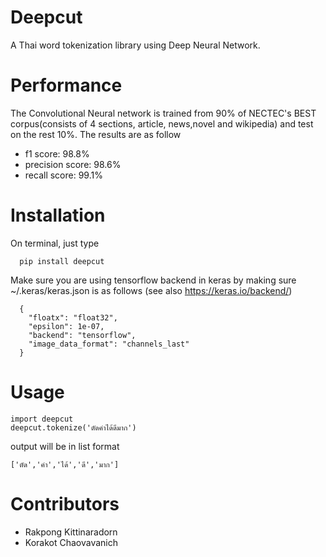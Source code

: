 # Deepcut
A Thai word tokenization library using Deep Neural Network.

# Performance

The Convolutional Neural network is trained from 90% of NECTEC's BEST corpus(consists of 4 sections, article, news,novel and wikipedia) and test on the rest 10%. The results are as follow

* f1 score:  98.8%
* precision score:  98.6%
* recall score:  99.1%

# Installation

On terminal, just type
```
  pip install deepcut
```  
Make sure you are using tensorflow backend in keras by making sure ~/.keras/keras.json is as follows (see also https://keras.io/backend/)
```  
  {
    "floatx": "float32",
    "epsilon": 1e-07,
    "backend": "tensorflow",
    "image_data_format": "channels_last"
  }
```

# Usage

```
import deepcut
deepcut.tokenize('ตัดคำได้ดีมาก')
```

output will be in list format

```
['ตัด','คำ','ได้','ดี','มาก']
```

# Contributors

* Rakpong Kittinaradorn
* Korakot Chaovavanich
